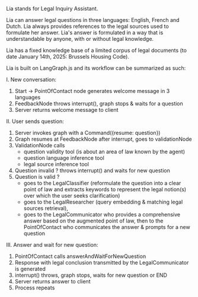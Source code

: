Lia stands for Legal Inquiry Assistant.

Lia can answer legal questions in three languages: English, French and Dutch.
Lia always provides references to the legal sources used to formulate her answer.
Lia's answer is formulated in a way that is understandable by anyone, with or without legal knowledge.

Lia has a fixed knowledge base of a limited corpus of legal documents (to date January 14th, 2025: Brussels Housing Code).

Lia is built on LangGraph.js and its workflow can be summarized as such:

I. New conversation:
1. Start -> PointOfContact node generates welcome message in 3 languages
3. FeedbackNode throws interrupt(), graph stops & waits for a question
4. Server returns welcome message to client

II. User sends question:
1. Server invokes graph with a Command({resume: question}) 
2. Graph resumes at FeedbackNode after interrupt, goes to validationNode
3. ValidationNode calls
    - question validity tool (is about an area of law known by the agent)
    - question language inference tool
    - legal source inference tool
4. Question invalid ? throws interrupt() and waits for new question
5. Question is valid ?
   - goes to the LegalClassifier (reformulate the question into a clear point of law and extracts keywords to represent the legal notion(s) over which the user seeks clarification)
   - goes to the LegalResearcher (query embedding & matching legal sources retrieval),
   - goes to the LegalCommunicator who provides a comprehensive answer based on the augmented point of law, then to the PointOfContact who communicates the answer & prompts for a new question
   
III. Answer and wait for new question:
1. PointOfContact calls answerAndWaitForNewQuestion
2. Response with legal conclusion transmitted by the LegalCommunicator is generated
3. interrupt() throws, graph stops, waits for new question or END
4. Server returns answer to client
5. Process repeats
